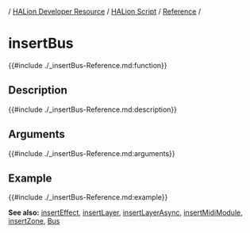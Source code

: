 / [HALion Developer Resource](../../HALion-Developer-Resource.md) / [HALion Script](./HALion-Script.md) / [Reference](./Reference.md) /

# insertBus

{{#include ./_insertBus-Reference.md:function}}

## Description

{{#include ./_insertBus-Reference.md:description}}

## Arguments

{{#include ./_insertBus-Reference.md:arguments}}

## Example

{{#include ./_insertBus-Reference.md:example}}

**See also:** [insertEffect](./insertEffect.md), [insertLayer](./insertLayer.md), [insertLayerAsync](./insertLayerAsync.md), [insertMidiModule](./insertMidiModule.md), [insertZone](./insertZone.md), [Bus](./Bus.md)